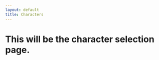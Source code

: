 ```yaml
---
layout: default
title: Characters
---
```


<h1>This will be the character selection page.</h1>
